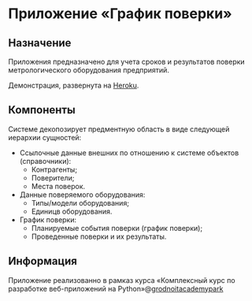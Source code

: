 # Приложение «График поверки»

## Назначение

Приложения предназначено для учета сроков и результатов поверки метрологического оборудования предприятий.

Демонстрация, развернута на [Heroku](https://metrology-schedule.herokuapp.com/).

## Компоненты

Системе декопозирует предментную область в виде следующей иерархии сущностей:

* Ссылочные данные внешних по отношению к системе объектов (справочники):
  * Контрагенты;
  * Поверители;
  * Места поверок.
* Данные поверяемого оборудования:
  * Типы/модели оборудования;
  * Единицв оборудования.
* График поверки:
  * Планируемые события поверки (график поверки);
  * Проведенные поверки и их результаты.

## Информация

Приложение реализованно в рамказ курса «Комплексный курс по разработке веб-приложений на Python»@[grodnoitacademypark](www.grodno.it-academy.by)